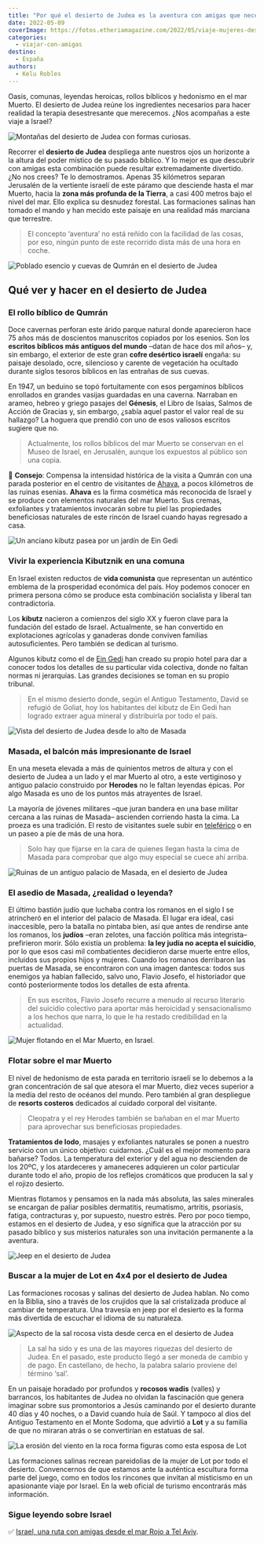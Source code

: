 ```yaml
---
title: "Por qué el desierto de Judea es la aventura con amigas que necesitas"
date: 2022-05-09
coverImage: https://fotos.etheriamagazine.com/2022/05/viaje-mujeres-desierto-israel.jpg
categories: 
  - viajar-con-amigas
destino: 
  - España
authors: 
  - Kelu Robles
---
```


Oasis, comunas, leyendas heroicas, rollos bíblicos y hedonismo en el mar Muerto. El 
desierto de Judea reúne los ingredientes necesarios para hacer realidad la terapia 
desestresante que merecemos. ¿Nos acompañas a este viaje a Israel? 

![Montañas del desierto de Judea con formas curiosas.](https://fotos.etheriamagazine.com/2022/05/Desierto-Judea-israel.jpg "Algunas figuras erosionadas del desierto se asemejan a personajes bíblicos. © Kelu Robles")

Recorrer el **desierto de Judea** despliega ante nuestros ojos un horizonte a la altura 
del poder místico de su pasado bíblico. Y lo mejor es que descubrir con amigas esta 
combinación puede resultar extremadamente divertido. ¿No nos crees? Te lo demostramos. 
Apenas 35 kilómetros separan Jerusalén de la vertiente israelí de este páramo que 
desciende hasta el mar Muerto, hacia la **zona más profunda de la Tierra**, a casi 400 
metros bajo el nivel del mar. Ello explica su desnudez forestal. Las formaciones salinas 
han tomado el mando y han mecido este paisaje en una realidad más marciana que 
terrestre. 

> El concepto ‘aventura’ no está reñido con la facilidad de las cosas, por eso, ningún 
> punto de este recorrido dista más de una hora en coche. 

![Poblado esencio y cuevas de Qumrán en el desierto de Judea](https://fotos.etheriamagazine.com/2022/05/desierto-judea-qumran.jpg "Un poblado de esenios, una facción judía del siglo II a.C., estableció su asentamiento junto a las cuevas de Qumrán. © K.R.")

## Qué ver y hacer en el desierto de Judea

### El rollo bíblico de Qumrán

Doce cavernas perforan este árido parque natural donde aparecieron hace 75 años más de 
doscientos manuscritos copiados por los esenios. Son los **escritos bíblicos más 
antiguos del mundo** –datan de hace dos mil años– y, sin embargo, el exterior de este 
gran **cofre desértico israelí** engaña: su paisaje desolado, ocre, silencioso y carente 
de vegetación ha ocultado durante siglos tesoros bíblicos en las entrañas de sus cuevas. 

En 1947, un beduino se topó fortuitamente con esos pergaminos bíblicos enrollados en 
grandes vasijas guardadas en una caverna. Narraban en arameo, hebreo y griego pasajes 
del **Génesis**, el Libro de Isaías, Salmos de Acción de Gracias y, sin embargo, ¿sabía 
aquel pastor el valor real de su hallazgo? La hoguera que prendió con uno de esos 
valiosos escritos sugiere que no. 

> Actualmente, los rollos bíblicos del mar Muerto se conservan en el Museo de Israel, en 
> Jerusalén, aunque los expuestos al público son una copia. 

📌 **Consejo**: Compensa la intensidad histórica de la visita a Qumrán con una parada 
posterior en el centro de visitantes de [Ahava](https://goo.gl/maps/jaztq499yPHokKGm8), 
a pocos kilómetros de las ruinas esenias. **Ahava** es la firma cosmética más reconocida 
de Israel y se produce con elementos naturales del mar Muerto. Sus cremas, exfoliantes y 
tratamientos invocarán sobre tu piel las propiedades beneficiosas naturales de este 
rincón de Israel cuando hayas regresado a casa. 

![Un anciano kibutz pasea por un jardín de Ein Gedi](https://fotos.etheriamagazine.com/2022/05/desierto-judea-kibutz.jpg "Uno de los motivos de mayor orgullo de los kibutz es su cuidado de las personas mayores. Kibutz de Ein Gedi. © K.R.")

### Vivir la experiencia Kibutznik en una comuna 

En Israel existen reductos de **vida comunista** que representan un auténtico emblema de 
la prosperidad económica del país. Hoy podemos conocer en primera persona cómo se 
produce esta combinación socialista y liberal tan contradictoria. 

Los **kibutz** nacieron a comienzos del siglo XX y fueron clave para la fundación del 
estado de Israel. Actualmente, se han convertido en explotaciones agrícolas y ganaderas 
donde conviven familias autosuficientes. Pero también se dedican al turismo. 

Algunos kibutz como el de [Ein Gedi](https://ngedi.co.il/en/) han creado su propio hotel 
para dar a conocer todos los detalles de su particular vida colectiva, donde no faltan 
normas ni jerarquías. Las grandes decisiones se toman en su propio tribunal. 

> En el mismo desierto donde, según el Antiguo Testamento, David se refugió de Goliat, hoy 
> los habitantes del kibutz de Ein Gedi han logrado extraer agua mineral y distribuirla 
> por todo el país. 

![Vista del desierto de Judea desde lo alto de Masada](https://fotos.etheriamagazine.com/2022/05/judea-masada-israel.jpg "Vista del desierto de Judea desde lo alto de Masada. © K.R.")

### Masada, el balcón más impresionante de Israel

En una meseta elevada a más de quinientos metros de altura y con el desierto de Judea a 
un lado y el mar Muerto al otro, a este vertiginoso y antiguo palacio construido por 
**Herodes** no le faltan leyendas épicas. Por algo Masada es uno de los puntos más 
atrayentes de Israel. 

La mayoría de jóvenes militares –que juran bandera en una base militar cercana a las 
ruinas de Masada– ascienden corriendo hasta la cima. La proeza es una tradición. El 
resto de visitantes suele subir en [teleférico](https://en.parks.org.il/reserve-park/masada-national-park/) 
o en un paseo a pie de más de una hora. 

> Solo hay que fijarse en la cara de quienes llegan hasta la cima de Masada para comprobar 
> que algo muy especial se cuece ahí arriba. 

![Ruinas de un antiguo palacio de Masada, en el desierto de Judea](https://fotos.etheriamagazine.com/2022/05/desierto-judea-masada-israel.jpg "El recorrido en Masada discurre por diferentes estancias del antiguo palacio. © K.R.")

### El asedio de Masada, ¿realidad o leyenda?

El último bastión judío que luchaba contra los romanos en el siglo I se atrincheró en el 
interior del palacio de Masada. El lugar era ideal, casi inaccesible, pero la batalla no 
pintaba bien, así que antes de rendirse ante los romanos, los **judíos** –eran zelotes, 
una facción política más integrista– prefirieron morir. Sólo existía un problema: **la 
ley judía no acepta el suicidio**, por lo que esos casi mil combatientes decidieron 
darse muerte entre ellos, incluidos sus propios hijos y mujeres. Cuando los romanos 
derribaron las puertas de Masada, se encontraron con una imagen dantesca: todos sus 
enemigos ya habían fallecido, salvo uno, Flavio Josefo, el historiador que contó 
posteriormente todos los detalles de esta afrenta. 

> En sus escritos, Flavio Josefo recurre a menudo al recurso literario del suicidio 
> colectivo para aportar más heroicidad y sensacionalismo a los hechos que narra, lo que 
> le ha restado credibilidad en la actualidad. 

![Mujer flotando en el Mar Muerto, en Israel.](https://fotos.etheriamagazine.com/2022/05/Israel-mar-muerto.jpg "La gran concentración de sal en el agua empuja los pies de los bañistas hacia el exterior. © Elena Ortega")

### Flotar sobre el mar Muerto 

El nivel de hedonismo de esta parada en territorio israelí se lo debemos a la gran 
concentración de sal que atesora el mar Muerto, diez veces superior a la media del resto 
de océanos del mundo. Pero también al gran despliegue de **resorts costeros** dedicados 
al cuidado corporal del visitante. 

> Cleopatra y el rey Herodes también se bañaban en el mar Muerto para aprovechar sus 
> beneficiosas propiedades. 

**Tratamientos de lodo**, masajes y exfoliantes naturales se ponen a nuestro servicio 
con un único objetivo: cuidarnos. ¿Cuál es el mejor momento para bañarse? Todos. La 
temperatura del exterior y del agua no descienden de los 20ºC, y los atardeceres y 
amaneceres adquieren un color particular durante todo el año, propio de los reflejos 
cromáticos que producen la sal y el rojizo desierto. 

Mientras flotamos y pensamos en la nada más absoluta, las sales minerales se encargan de 
paliar posibles dermatitis, reumatismo, artritis, psoriasis, fatiga, contracturas y, por 
supuesto, nuestro estrés. Pero por poco tiempo, estamos en el desierto de Judea, y eso 
significa que la atracción por su pasado bíblico y sus misterios naturales son una 
invitación permanente a la aventura. 

![Jeep en el desierto de Judea](https://fotos.etheriamagazine.com/2022/05/ruta-mar-muerto-israel.jpg "Una travesía en jeep es la mejor forma de conocer las entrañas del desierto de Judea. © K.R.")

### Buscar a la mujer de Lot en 4x4 por el desierto de Judea

Las formaciones rocosas y salinas del desierto de Judea hablan. No como en la Biblia, 
sino a través de los crujidos que la sal cristalizada produce al cambiar de temperatura. 
Una travesía en jeep por el desierto es la forma más divertida de escuchar el idioma de 
su naturaleza. 

![Aspecto de la sal rocosa vista desde cerca en el desierto de Judea](https://fotos.etheriamagazine.com/2022/05/desierto-judea-sal.jpg "Aspecto de la sal rocosa vista desde cerca. © K.R.")

> La sal ha sido y es una de las mayores riquezas del desierto de Judea. En el pasado, 
> este producto llegó a ser moneda de cambio y de pago. En castellano, de hecho, la 
> palabra salario proviene del término ‘sal’. 

En un paisaje horadado por profundos y **rocosos wadis** (valles) y barrancos, los 
habitantes de Judea no olvidan la fascinación que genera imaginar sobre sus promontorios 
a Jesús caminando por el desierto durante 40 días y 40 noches, o a David cuando huía de 
Saúl. Y tampoco al dios del Antiguo Testamento en el Monte Sodoma, que advirtió a 
**Lot** y a su familia de que no miraran atrás o se convertirían en estatuas de sal. 

![La erosión del viento en la roca forma figuras como esta esposa de Lot](https://fotos.etheriamagazine.com/2022/05/desierto-judea-mujer-lot.jpg "La erosión del viento en la roca forma figuras como esta esposa de Lot. © K.R.")

Las formaciones salinas recrean pareidolias de la mujer de Lot por todo el desierto. 
Convencernos de que estamos ante la auténtica escultura forma parte del juego, como en 
todos los rincones que invitan al misticismo en un apasionante viaje por Israel. En la 
web oficial de turismo encontrarás más información. 

### Sigue leyendo sobre Israel

✅ [Israel, una ruta con amigas desde el mar Rojo a Tel 
Aviv](https://etheriamagazine.com/2020/01/01/6-planes-con-amigas-en-israel-submarinismo-jerusalen-telaviv/).
